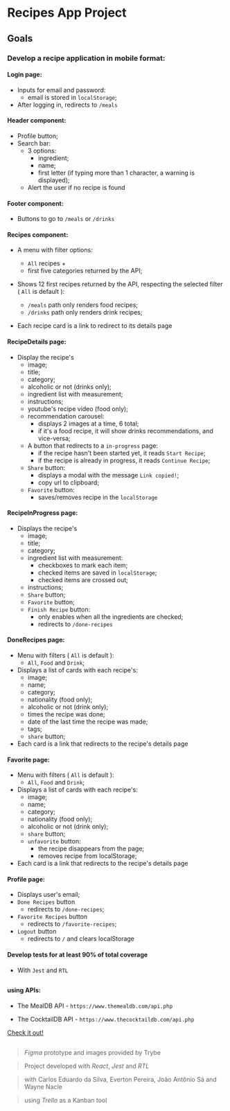 # Recipes App Project

## Goals

### Develop a recipe application in mobile format:

#### Login page:

- Inputs for email and password:
  - email is stored in `localStorage`;
- After logging in, redirects to `/meals`

#### Header component:

- Profile button;
- Search bar:
  - 3 options:
    - ingredient;
    - name;
    - first letter (if typing more than 1 character, a warning is displayed);
  - Alert the user if no recipe is found


#### Footer component:

- Buttons to go to `/meals` or `/drinks`

#### Recipes component:

- A menu with filter options:
  - `All` recipes +
  - first five categories returned by the API;

- Shows 12 first recipes returned by the API, respecting the selected filter ( `All` is default ):
  - `/meals` path only renders food recipes;
  - `/drinks` path only renders drink recipes;

- Each recipe card is a link to redirect to its details page

#### RecipeDetails page:

- Display the recipe's
  - image;
  - title;
  - category;
  - alcoholic or not (drinks only);
  - ingredient list with measurement;
  - instructions;
  - youtube's recipe video (food only);
  - recommendation carousel:
    - displays 2 images at a time, 6 total;
    - if it's a food recipe, it will show drinks recommendations, and vice-versa;
  - A button that redirects to a `in-progress` page:
    - if the recipe hasn't been started yet, it reads `Start Recipe`;
    - if the recipe is already in progress, it reads `Continue Recipe`;
  - `Share` button:
    - displays a modal with the message `Link copied!`;
    - copy url to clipboard;
  - `Favorite` button:
    - saves/removes recipe in the `localStorage`

#### RecipeInProgress page:

- Displays the recipe's
  - image;
  - title;
  - category;
  - ingredient list with measurement:
    - checkboxes to mark each item;
    - checked items are saved in `localStorage`;
    - checked items are crossed out;
  - instructions;
  - `Share` button;
  - `Favorite` button;
  - `Finish Recipe` button:
    - only enables when all the ingredients are checked;
    - redirects to `/done-recipes`

#### DoneRecipes page:

- Menu with filters ( `All` is default ):
  - `All`, `Food` and `Drink`;
- Displays a list of cards with each recipe's:
  - image;
  - name;
  - category;
  - nationality (food only);
  - alcoholic or not (drink only);
  - times the recipe was done;
  - date of the last time the recipe was made;
  - tags;
  - `share` button;
- Each card is a link that redirects to the recipe's details page

#### Favorite page:

- Menu with filters ( `All` is default ):
  - `All`, `Food` and `Drink`;
- Displays a list of cards with each recipe's:
  - image;
  - name;
  - category;
  - nationality (food only);
  - alcoholic or not (drink only);
  - `share` button;
  - `unfavorite` button:
    - the recipe disappears from the page;
    - removes recipe from localStorage;
- Each card is a link that redirects to the recipe's details page

#### Profile page:

- Displays user's email;
- `Done Recipes` button
  - redirects to `/done-recipes`;
- `Favorite Recipes` button
  - redirects to `/favorite-recipes`;
- `Logout` button
  - redirects to `/` and clears localStorage

#### Develop tests for at least 90% of total coverage

- With `Jest` and `RTL`
##

#### using APIs:
- The MealDB API - `https://www.themealdb.com/api.php`

- The CocktailDB API - `https://www.thecocktaildb.com/api.php`

[Check it out!](https://biancaoura.github.io/project-recipes-app)

##

> _Figma_ prototype and images provided by Trybe

> Project developed with _React_, _Jest_ and _RTL_

> with Carlos Eduardo da Silva, Everton Pereira, João Antônio Sá and Wayne Nacle

> using _Trello_ as a Kanban tool
